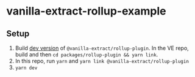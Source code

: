 # vanilla-extract-rollup-example

## Setup

1. Build [dev version](https://github.com/seek-oss/vanilla-extract/pull/630) of `@vanilla-extract/rollup-plugin`. In the VE repo, build and then `cd packages/rollup-plugin && yarn link`.
2. In this repo, run `yarn` and `yarn link @vanilla-extract/rollup-plugin`
3. `yarn dev`